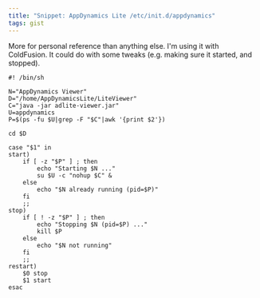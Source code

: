 ```yaml
---
title: "Snippet: AppDynamics Lite /etc/init.d/appdynamics"
tags: gist
---
```

<p>More for personal reference than anything else. I'm using it with ColdFusion. It could do with some tweaks (e.g. making sure it started, and stopped).</p>

	#! /bin/sh
	
	N="AppDynamics Viewer"
	D="/home/AppDynamicsLite/LiteViewer"
	C="java -jar adlite-viewer.jar"
	U=appdynamics
	P=$(ps -fu $U|grep -F "$C"|awk '{print $2'})
	
	cd $D
	
	case "$1" in
	start)
		if [ -z "$P" ] ; then 
			echo "Starting $N ..."
			su $U -c "nohup $C" &
		else 
			echo "$N already running (pid=$P)"
		fi
		;;
	stop)
		if [ ! -z "$P" ] ; then 
			echo "Stopping $N (pid=$P) ..."
			kill $P
		else 
			echo "$N not running"
		fi
		;;
	restart)
		$0 stop
		$1 start
	esac

